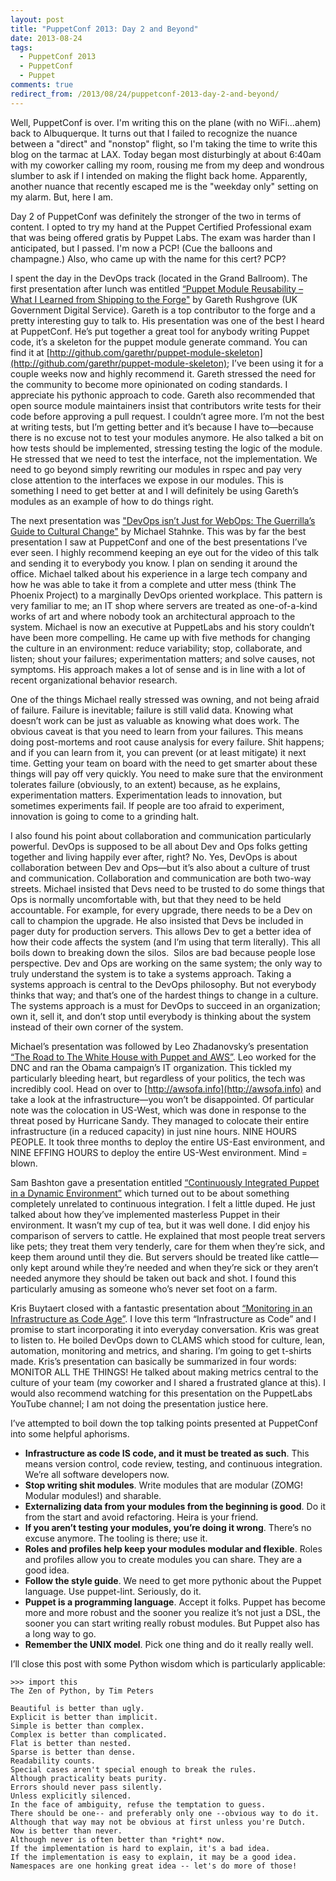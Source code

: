 ```yaml
---
layout: post
title: "PuppetConf 2013: Day 2 and Beyond"
date: 2013-08-24
tags:
  - PuppetConf 2013
  - PuppetConf
  - Puppet
comments: true
redirect_from: /2013/08/24/puppetconf-2013-day-2-and-beyond/
---
```


Well, PuppetConf is over. I'm writing this on the plane (with no WiFi...ahem) back to Albuquerque. It turns out that I failed to recognize the nuance between a "direct" and "nonstop" flight, so I'm taking the time to write this blog on the tarmac at LAX. Today began most disturbingly at about 6:40am with my coworker calling my room, rousing me from my deep and wondrous slumber to ask if I intended on making the flight back home. Apparently, another nuance that recently escaped me is the "weekday only" setting on my alarm. But, here I am.

Day 2 of PuppetConf was definitely the stronger of the two in terms of content. I opted to try my hand at the Puppet Certified Professional exam that was being offered gratis by Puppet Labs. The exam was harder than I anticipated, but I passed. I'm now a PCP! (Cue the balloons and champagne.) Also, who came up with the name for this cert? PCP?

I spent the day in the DevOps track (located in the Grand Ballroom). The first presentation after lunch was entitled [“Puppet Module Reusability – What I Learned from Shipping to the Forge"](http://sched.co/15aK64K) by Gareth Rushgrove (UK Government Digital Service). Gareth is a top contributor to the forge and a pretty interesting guy to talk to. His presentation was one of the best I heard at PuppetConf. He’s put together a great tool for anybody writing Puppet code, it’s a skeleton for the puppet module generate command. You can find it at [http://github.com/garethr/puppet-module-skeleton](http://github.com/garethr/puppet-module-skeleton); I’ve been using it for a couple weeks now and highly recommend it. Gareth stressed the need for the community to become more opinionated on coding standards. I appreciate his pythonic approach to code. Gareth also recommended that open source module maintainers insist that contributors write tests for their code before approving a pull request. I couldn’t agree more. I’m not the best at writing tests, but I’m getting better and it’s because I have to—because there is no excuse not to test your modules anymore. He also talked a bit on how tests should be implemented, stressing testing the logic of the module. He stressed that we need to test the interface, not the implementation. We need to go beyond simply rewriting our modules in rspec and pay very close attention to the interfaces we expose in our modules. This is something I need to get better at and I will definitely be using Gareth’s modules as an example of how to do things right.

The next presentation was ["DevOps isn’t Just for WebOps: The Guerrilla’s Guide to Cultural Change"](http://sched.co/11MrQl6) by Michael Stahnke. This was by far the best presentation I saw at PuppetConf and one of the best presentations I’ve ever seen. I highly recommend keeping an eye out for the video of this talk and sending it to everybody you know. I plan on sending it around the office. Michael talked about his experience in a large tech company and how he was able to take it from a complete and utter mess (think The Phoenix Project) to a marginally DevOps oriented workplace. This pattern is very familiar to me; an IT shop where servers are treated as one-of-a-kind works of art and where nobody took an architectural approach to the system. Michael is now an executive at PuppetLabs and his story couldn’t have been more compelling. He came up with five methods for changing the culture in an environment: reduce variability; stop, collaborate, and listen; shout your failures; experimentation matters; and solve causes, not symptoms. His approach makes a lot of sense and is in line with a lot of recent organizational behavior research.

One of the things Michael really stressed was owning, and not being afraid of failure. Failure is inevitable; failure is still valid data. Knowing what doesn’t work can be just as valuable as knowing what does work. The obvious caveat is that you need to learn from your failures. This means doing post-mortems and root cause analysis for every failure. Shit happens; and if you can learn from it, you can prevent (or at least mitigate) it next time. Getting your team on board with the need to get smarter about these things will pay off very quickly. You need to make sure that the environment tolerates failure (obviously, to an extent) because, as he explains, experimentation matters. Experimentation leads to innovation, but sometimes experiments fail. If people are too afraid to experiment, innovation is going to come to a grinding halt.

I also found his point about collaboration and communication particularly powerful. DevOps is supposed to be all about Dev and Ops folks getting together and living happily ever after, right? No. Yes, DevOps is about collaboration between Dev and Ops—but it’s also about a culture of trust and communication. Collaboration and communication are both two-way streets. Michael insisted that Devs need to be trusted to do some things that Ops is normally uncomfortable with, but that they need to be held accountable. For example, for every upgrade, there needs to be a Dev on call to champion the upgrade. He also insisted that Devs be included in pager duty for production servers. This allows Dev to get a better idea of how their code affects the system (and I’m using that term literally). This all boils down to breaking down the silos.  Silos are bad because people lose perspective. Dev and Ops are working on the same system; the only way to truly understand the system is to take a systems approach. Taking a systems approach is central to the DevOps philosophy. But not everybody thinks that way; and that’s one of the hardest things to change in a culture. The systems approach is a must for DevOps to succeed in an organization; own it, sell it, and don’t stop until everybody is thinking about the system instead of their own corner of the system.

Michael’s presentation was followed by Leo Zhadanovsky’s presentation [“The Road to The White House with Puppet and AWS”](http://sched.co/16fsYPi). Leo worked for the DNC and ran the Obama campaign’s IT organization. This tickled my particularly bleeding heart, but regardless of your politics, the tech was incredibly cool. Head on over to [http://awsofa.info](http://awsofa.info) and take a look at the infrastructure—you won’t be disappointed. Of particular note was the colocation in US-West, which was done in response to the threat posed by Hurricane Sandy. They managed to colocate their entire infrastructure (in a reduced capacity) in just nine hours. NINE HOURS PEOPLE. It took three months to deploy the entire US-East environment, and NINE EFFING HOURS to deploy the entire US-West environment. Mind = blown.

Sam Bashton gave a presentation entitled [“Continuously Integrated Puppet in a Dynamic Environment”](http://sched.co/15azjY6) which turned out to be about something completely unrelated to continuous integration. I felt a little duped. He just talked about how they’ve implemented masterless Puppet in their environment. It wasn’t my cup of tea, but it was well done. I did enjoy his comparison of servers to cattle. He explained that most people treat servers like pets; they treat them very tenderly, care for them when they’re sick, and keep them around until they die. But servers should be treated like cattle—only kept around while they’re needed and when they’re sick or they aren’t needed anymore they should be taken out back and shot. I found this particularly amusing as someone who’s never set foot on a farm.

Kris Buytaert closed with a fantastic presentation about [“Monitoring in an Infrastructure as Code Age”](http://sched.co/11MpuTk). I love this term “Infrastructure as Code” and I promise to start incorporating it into everyday conversation. Kris was great to listen to. He boiled DevOps down to CLAMS which stood for culture, lean, automation, monitoring and metrics, and sharing. I’m going to get t-shirts made. Kris’s presentation can basically be summarized in four words: MONITOR ALL THE THINGS! He talked about making metrics central to the culture of your team (my coworker and I shared a frustrated glance at this). I would also recommend watching for this presentation on the PuppetLabs YouTube channel; I am not doing the presentation justice here.

I’ve attempted to boil down the top talking points presented at PuppetConf into some helpful aphorisms.

- **Infrastructure as code IS code, and it must be treated as such**. This means version control, code review, testing, and continuous integration. We’re all software developers now.
- **Stop writing shit modules**. Write modules that are modular (ZOMG! Modular modules!) and sharable.
- **Externalizing data from your modules from the beginning is good**. Do it from the start and avoid refactoring. Heira is your friend.
- **If you aren’t testing your modules, you’re doing it wrong**. There’s no excuse anymore. The tooling is there; use it.
- **Roles and profiles help keep your modules modular and flexible**. Roles and profiles allow you to create modules you can share. They are a good idea.
- **Follow the style guide**. We need to get more pythonic about the Puppet language. Use puppet-lint. Seriously, do it.
- **Puppet is a programming language**. Accept it folks. Puppet has become more and more robust and the sooner you realize it’s not just a DSL, the sooner you can start writing really robust modules. But Puppet also has a long way to go.
- **Remember the UNIX model**. Pick one thing and do it really really well.

I’ll close this post with some Python wisdom which is particularly applicable:

	>>> import this
	The Zen of Python, by Tim Peters
	
	Beautiful is better than ugly.
	Explicit is better than implicit.
	Simple is better than complex.
	Complex is better than complicated.
	Flat is better than nested.
	Sparse is better than dense.
	Readability counts.
	Special cases aren't special enough to break the rules.
	Although practicality beats purity.
	Errors should never pass silently.
	Unless explicitly silenced.
	In the face of ambiguity, refuse the temptation to guess.
	There should be one-- and preferably only one --obvious way to do it.
	Although that way may not be obvious at first unless you're Dutch.
	Now is better than never.
	Although never is often better than *right* now.
	If the implementation is hard to explain, it's a bad idea.
	If the implementation is easy to explain, it may be a good idea.
	Namespaces are one honking great idea -- let's do more of those!
